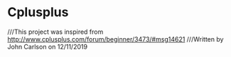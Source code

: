 # Cplusplus
///This project was inspired from http://www.cplusplus.com/forum/beginner/3473/#msg14621
///Written by John Carlson on 12/11/2019
